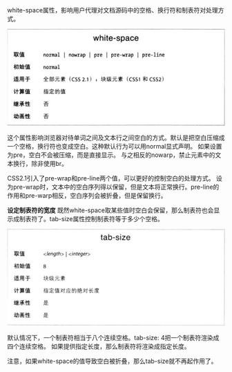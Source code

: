 white-space属性，影响用户代理对文档源码中的空格、换行符和制表符对处理方式。

![](white-space.png)

这个属性影响浏览器对待单词之间及文本行之间空白的方式。默认是把空白压缩成一个空格，换行符也变成空白。这种默认行为可以用normal显式声明。
如果设置为pre，空白不会被压缩，而是直接显示。
与之相反的nowarp，禁止元素中的文本换行，除非使用br。

CSS2.1引入了pre-wrap和pre-line两个值，可以更好的控制空白的处理方式。
设为pre-wrap时，文本中的空白序列得以保留，但是文本将正常换行。pre-line的作用和pre-warp相反，空白序列会被折叠，但是保留换行。

**设定制表符的宽度**
既然white-space取某些值时空白会保留，那么制表符也会显示成制表符了。tab-size属性控制制表符等于多少个空格。

![](tab-size.png)

默认情况下，一个制表符相当于八个连续空格。tab-size: 4把一个制表符渲染成四个连续空格。
如果提供指定长度，那么制表符将渲染成指定长度。

注意，如果white-space的值导致空白被折叠，那么tab-size就不再起作用了。